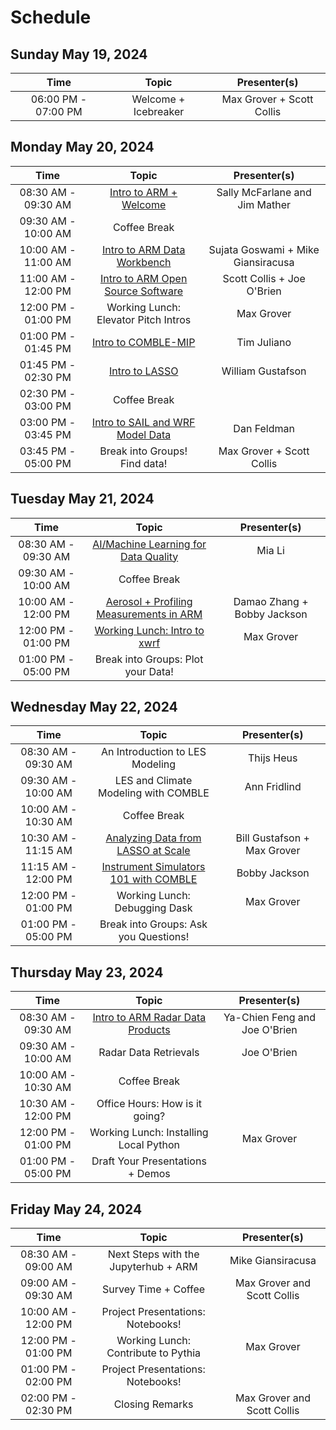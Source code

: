 # Schedule

## Sunday May 19, 2024

| Time                | Topic                  | Presenter(s)                       |
| :---:               |    :----:              |    :---:                           |
| 06:00 PM - 07:00 PM | Welcome + Icebreaker   | Max Grover + Scott Collis          |

## Monday May 20, 2024

| Time                 | Topic                                  | Presenter(s)                       |
| :---:                |    :----:                              |    :---:                           |
| 08:30 AM - 09:30 AM  | [Intro to ARM + Welcome](https://docs.google.com/presentation/d/1X1lc7fCF4jDaD_nUZ8l6X7-4O0ZR3eB7/edit?usp=sharing&ouid=104304750518137712212&rtpof=true&sd=true)                  | Sally McFarlane and Jim Mather     |
| 09:30 AM - 10:00 AM  | Coffee Break                           |                                    |
| 10:00 AM - 11:00 AM  | [Intro to ARM Data Workbench](https://docs.google.com/presentation/d/1v8d_Fd6gqKap2MyonIx9YeTSakY_pUAL/edit?usp=sharing&ouid=104304750518137712212&rtpof=true&sd=true)            | Sujata Goswami + Mike Giansiracusa |
| 11:00 AM - 12:00 PM  | [Intro to ARM Open Source Software](https://docs.google.com/presentation/d/1e4IAEWNxw2ly8HTMcuz4fLhwpBNcrg2D/edit?usp=sharing&ouid=104304750518137712212&rtpof=true&sd=true)      | Scott Collis + Joe O'Brien         |
| 12:00 PM - 01:00 PM  | Working Lunch: Elevator Pitch Intros   | Max Grover                         |
| 01:00 PM - 01:45 PM  | [Intro to COMBLE-MIP](https://docs.google.com/presentation/d/1v1WGTEhguSBBQ_lAdj_9c85YpJwHDPqy/edit?usp=sharing&ouid=104304750518137712212&rtpof=true&sd=true)                    | Tim Juliano                        |
| 01:45 PM - 02:30 PM  | [Intro to LASSO](https://docs.google.com/presentation/d/1I4coa4yfnGot2Z_ksSxk0jIIu8X-WrGK/edit?usp=sharing&ouid=104304750518137712212&rtpof=true&sd=true)                         | William Gustafson                  |
| 02:30 PM - 03:00 PM  | Coffee Break                           |                                    |
| 03:00 PM - 03:45 PM  | [Intro to SAIL and WRF Model Data](https://docs.google.com/presentation/d/1bnRNTT-cxB_tRSeWcEfbYGEbqqROMsve/edit?usp=sharing&ouid=104304750518137712212&rtpof=true&sd=true)       | Dan Feldman                        |
| 03:45 PM - 05:00 PM  | Break into Groups! Find data!          | Max Grover + Scott Collis          |

## Tuesday May 21, 2024

| Time                 | Topic                                  | Presenter(s)                       |
| :---:                |    :----:                              |    :---:                           |
| 08:30 AM - 09:30 AM  | [AI/Machine Learning for Data Quality](tutorials/machine_learning/ARM_DQO_Spike_Detection.ipynb)   | Mia Li   |
| 09:30 AM - 10:00 AM  | Coffee Break                           |                                    |
| 10:00 AM - 12:00 PM  | [Aerosol + Profiling Measurements in ARM](https://docs.google.com/presentation/d/1cqg9WOEoMFUHuW10ajIFyrtJ45Q2mg-k/edit?usp=sharing&ouid=104304750518137712212&rtpof=true&sd=true)| Damao Zhang + Bobby Jackson        |
| 12:00 PM - 01:00 PM  | [Working Lunch: Intro to xwrf](tutorials/xarray/xwrf-xarray-intro)    | Max Grover                         |
| 01:00 PM - 05:00 PM  | Break into Groups: Plot your Data!     |                                    |

## Wednesday May 22, 2024

| Time                 | Topic                                  | Presenter(s)                       |
| :---:                |    :----:                              |    :---:                           |
| 08:30 AM - 09:30 AM  | An Introduction to LES Modeling        | Thijs Heus                         |
| 09:30 AM - 10:00 AM  | LES and Climate Modeling with COMBLE   | Ann Fridlind                       |
| 10:00 AM - 10:30 AM  | Coffee Break                           |                                    |
| 10:30 AM - 11:15 AM  | [Analyzing Data from LASSO at Scale](tutorials/lasso/lasso-shcu.ipynb)     | Bill Gustafson + Max Grover        |
| 11:15 AM - 12:00 PM  | [Instrument Simulators 101 with COMBLE](tutorials/emc2/InstrumentSimulatorsForModelEvaluation.ipynb)  | Bobby Jackson                      |
| 12:00 PM - 01:00 PM  | Working Lunch: Debugging Dask          | Max Grover                         |
| 01:00 PM - 05:00 PM  | Break into Groups: Ask you Questions!  |                                    |

## Thursday May 23, 2024

| Time                 | Topic                                  | Presenter(s)                       |
| :---:                |    :----:                              |    :---:                           |
| 08:30 AM - 09:30 AM  | [Intro to ARM Radar Data Products](https://docs.google.com/presentation/d/14O3OSaZadIvVmZPHa3f5cf52avmp_zxx/edit?usp=sharing&ouid=104304750518137712212&rtpof=true&sd=true)       | Ya-Chien Feng and Joe O'Brien      |
| 09:30 AM - 10:00 AM  | Radar Data Retrievals                  | Joe O'Brien                        |
| 10:00 AM - 10:30 AM  | Coffee Break                           |                                    |
| 10:30 AM - 12:00 PM  | Office Hours: How is it going?         |                                    |
| 12:00 PM - 01:00 PM  | Working Lunch: Installing Local Python | Max Grover                         |
| 01:00 PM - 05:00 PM  | Draft Your Presentations + Demos       |                                    |


## Friday May 24, 2024

| Time                 | Topic                                  | Presenter(s)                       |
| :---:                |    :----:                              |    :---:                           |
| 08:30 AM - 09:00 AM  | Next Steps with the Jupyterhub + ARM   | Mike Giansiracusa                  |
| 09:00 AM - 09:30 AM  | Survey Time + Coffee                   | Max Grover and Scott Collis        |
| 10:00 AM - 12:00 PM  | Project Presentations: Notebooks!      |                                    |
| 12:00 PM - 01:00 PM  | Working Lunch: Contribute to Pythia    | Max Grover                         |
| 01:00 PM - 02:00 PM  | Project Presentations: Notebooks!      |                                    |
| 02:00 PM - 02:30 PM  | Closing Remarks                        | Max Grover and Scott Collis        |
